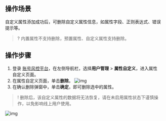## 操作场景
自定义属性添加成功后，可删除自定义属性信息，如属性字段、正则表达式、错误提示等。
>? 内置属性不支持删除，预置属性、自定义属性支持删除。

## 操作步骤
1. 登录 [账号风控平台](https://console.tencentcloud.com/ciam)，在左侧导航栏，选择**用户管理** > **属性自定义**，进入属性自定义页面。
2. 在属性自定义页面，单击**删除**。
![img](https://qcloudimg.tencent-cloud.cn/raw/fba364b0e3b878e81de5270f88d95093.png)
3. 在确认删除弹窗中，单击**确定**，即可删除选中的属性。
>! 删除后，该自定义属性的数据将无法恢复，请在未启用属性状态下谨慎操作，以免影响线上用户使用。

![img](https://qcloudimg.tencent-cloud.cn/raw/e300f59138090c58355c28bbf054f32c.png)